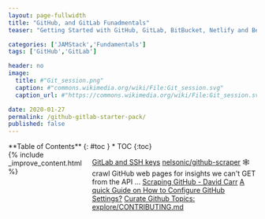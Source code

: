 ```yaml
---
layout: page-fullwidth
title: "GitHub, and GitLab Funadmentals"
teaser: "Getting Started with GitHub, GitLab, BitBucket, Netlify and Beyond."

categories: ['JAMStack','Fundamentals']
tags: ['GitHub','GitLab']

header: no
image:
  title: #"Git_session.png"
  caption: #"commons.wikimedia.org/wiki/File:Git_session.svg"
  caption_url: #"https://commons.wikimedia.org/wiki/File:Git_session.svg"

date: 2020-01-27
permalink: /github-gitlab-starter-pack/
published: false
---
```

<div class="row">
<div class="medium-4 medium-push-8 columns" markdown="1">
<div class="panel radius" markdown="1">
**Table of Contents**
{: #toc }
*  TOC
{:toc}
</div>
</div><!-- /.medium-4.columns -->



<div class="medium-8 medium-pull-4 columns" markdown="1">
{% include _improve_content.html %}


[GitLab and SSH keys](https://docs.gitlab.com/ee/ssh/)
[nelsonic/github-scraper](https://github.com/nelsonic/github-scraper) 🕸 crawl GitHub web pages for insights we can't GET from the API ...
[Scraping GitHub - David Carr](https://daveismyname.blog/scraping-github)
[A quick Guide on How to Configure GitHub Settings?](https://www.toolsqa.com/git/github-settings/)
[Curate Github Topics: explore/CONTRIBUTING.md](https://github.com/github/explore/blob/master/CONTRIBUTING.md)

